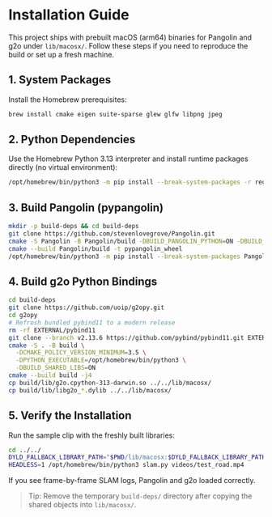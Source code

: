 # Installation Guide

This project ships with prebuilt macOS (arm64) binaries for Pangolin and g2o under `lib/macosx/`. Follow these steps if you need to reproduce the build or set up a fresh machine.

## 1. System Packages
Install the Homebrew prerequisites:

```bash
brew install cmake eigen suite-sparse glew glfw libpng jpeg
```

## 2. Python Dependencies
Use the Homebrew Python 3.13 interpreter and install runtime packages directly (no virtual environment):

```bash
/opt/homebrew/bin/python3 -m pip install --break-system-packages -r requirements.txt
```

## 3. Build Pangolin (pypangolin)
```bash
mkdir -p build-deps && cd build-deps
git clone https://github.com/stevenlovegrove/Pangolin.git
cmake -S Pangolin -B Pangolin/build -DBUILD_PANGOLIN_PYTHON=ON -DBUILD_EXAMPLES=OFF
cmake --build Pangolin/build -t pypangolin_wheel
/opt/homebrew/bin/python3 -m pip install --break-system-packages Pangolin/build/pypangolin-*.whl
```

## 4. Build g2o Python Bindings
```bash
cd build-deps
git clone https://github.com/uoip/g2opy.git
cd g2opy
# Refresh bundled pybind11 to a modern release
rm -rf EXTERNAL/pybind11
git clone --branch v2.13.6 https://github.com/pybind/pybind11.git EXTERNAL/pybind11
cmake -S . -B build \
  -DCMAKE_POLICY_VERSION_MINIMUM=3.5 \
  -DPYTHON_EXECUTABLE=/opt/homebrew/bin/python3 \
  -DBUILD_SHARED_LIBS=ON
cmake --build build -j4
cp build/lib/g2o.cpython-313-darwin.so ../../lib/macosx/
cp build/lib/libg2o_*.dylib ../../lib/macosx/
```

## 5. Verify the Installation
Run the sample clip with the freshly built libraries:

```bash
cd ../../
DYLD_FALLBACK_LIBRARY_PATH="$PWD/lib/macosx:$DYLD_FALLBACK_LIBRARY_PATH" \
HEADLESS=1 /opt/homebrew/bin/python3 slam.py videos/test_road.mp4
```

If you see frame-by-frame SLAM logs, Pangolin and g2o loaded correctly.

> Tip: Remove the temporary `build-deps/` directory after copying the shared objects into `lib/macosx/`.
